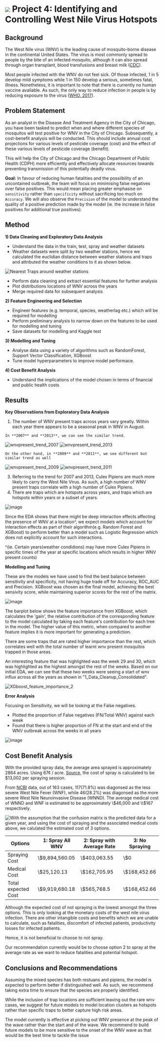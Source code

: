 # ![](https://ga-dash.s3.amazonaws.com/production/assets/logo-9f88ae6c9c3871690e33280fcf557f33.png) Project 4: Identifying and Controlling West Nile Virus Hotspots

## Background

The West Nile virus (WNV) is the leading cause of mosquito-borne disease in the continental United States. The virus is most commonly spread to people by the bite of an infected mosquito, although it can also spread through organ transplant, blood transfusions and breast milk ([CDC](https://www.cdc.gov/westnile/index.html)).

Most people infected with the WNV do not feel sick. Of those infected, 1 in 5 develop mild symptoms while 1 in 150 develop a serious, sometimes fatal, illness. Nonetheless, it is important to note that there is currently no human vaccine available. As such, the only way to reduce infection in people is by  reducing exposure to the virus ([WHO, 2017](https://www.who.int/news-room/fact-sheets/detail/west-nile-virus)).

## Problem Statement
As an analyst in the Disease And Treatment Agency in the City of Chicago, you have been tasked to predict when and where different species of mosquitos will test positive for WNV in the City of Chicago. Subsequently, a cost-benefit analysis will be conducted. This should include annual cost projections for various levels of pesticide coverage (cost) and the effect of these various levels of pesticide coverage (benefit).

This will help the City of Chicago and the Chicago Department of Public Health (CDPH) more efficiently and effectively allocate resources towards preventing transmission of this potentially deadly virus.

**Goal:**
In favour of reducing human fatalities and the possiibility of an uncontained outbreak, the team will focus on minimising false negatives over false positives. This would mean placing greater emphasise on `sensitivity` rather than `specificity` without sacrificing too much on `Accuracy`. We will also observe the `Precision` of the model to understand the quality of a positive prediction made by the model (ie. the increase in false positives for additional true positives).


## Method
**1) Data Cleaning and Exploratory Data Analysis**
- Understand the data in the train, test, spray and weather datasets
- Weather datasets were split by two weather stations, hence we calculated the euclidian distance between weather stations and traps and attributed the weather conditions to it as shown below. 

![Nearest Traps around weather stations](https://user-images.githubusercontent.com/98629542/164117440-f4c92dfa-b0b7-4ecf-a9e0-dbbbdbaa4779.png)

- Perform data cleaning and extract essential features for further analysis
- Plot distributions locations of WNV across the years
- Merge required data for subsequent analysis 

**2) Feature Engineering and Selection**
- Engineer features (e.g. temporal, species, weatherlag etc.) which will be required for modelling
- Perform preliminary analysis to narrow down on the features to be used for modelling and tuning
- Save datasets for modelling and Kaggle test

**3) Modelling and Tuning**
- Analyse data using a variety of algorithms such as RandomForest, Support Vector Classification, XGBoost
- Tune model hyperparameters to improve model performace.

**4) Cost Benefit Analysis**
- Understand the implications of the model chosen in terms of financial and public health costs


## Results
**Key Observatiions from Exploratory Data Analysis**
1) The number of WNV present traps across years vary greatly. Within each year there appears to be a seasonal peak in WNV in August.

`In **2007** and **2013**, we can see the similar trend.`

![wnvpresent_trend_2007](https://user-images.githubusercontent.com/98629542/164116210-77635c05-e616-4909-858d-1083057d725e.png)
![wnvpresent_trend_2013](https://user-images.githubusercontent.com/98629542/164116272-df55c8ab-5fd9-430e-81ec-a78ad79b8e8c.png)

`On the other hand, in **2009** and **2011**, we see different but similar trend as well`

![wnvpresent_trend_2009](https://user-images.githubusercontent.com/98629542/164116304-43c0a2a2-d7bd-47e7-b0c6-00ef47122346.png)
![wnvpresent_trend_2011](https://user-images.githubusercontent.com/98629542/164116310-09a9294c-f00f-4154-9440-540abdfbbd8a.png)


3) Referring to the trend for 2007 and 2013, Culex Pipiens are much more likely to carry the West Nile Virus. As such, a high number of WNV present traps correlate with a high number of Culex Pipiens.
4) There are traps which are hotspots across years, and traps which are hotspots within years or a subset of years.

![image](https://user-images.githubusercontent.com/98629542/164116803-190eba85-9356-4f10-8c73-653916153052.png)


Since the EDA shows that there might be deep interaction effects affecting the presence of WNV at a location^, we expect models which account for interaction effects as part of their algorithm(e.g. Random Forest and XGBoost) to perform better than a model such as Logistic Regression which does not explicitly account for such interactions.

^(ie. Certain years(weather condidions) may have more Culex Pipiens in specific times of the year at specific locations which results in higher WNV present counts)

**Modelling and Tuning**

These are the models we have used to find the best balance between sensitivity and specificity, not having huge trade off for Accuracy, ROC_AUC and Precision. XGBoost was chosen as the final model, achieving the best sensivity score, while maintaining superior scores for the rest of the matrix.

![image](https://user-images.githubusercontent.com/98629542/164115280-4c040185-7d3d-4e23-8903-7969ce490d40.png)

The barplot below shows the feature importance from XGBoost, which calculates the 'gain', the relative contribution of the corresponding feature to the model calculated by taking each feature's contribution for each tree in the model. The higher value of this metric, when compared to another feature implies it is more important for generating a prediction. 

There are some traps that are rated higher importance than the rest, which correlates well with the total number of learnt wnv present mosquitos trapped in those areas. 

An interesting feature that was highlighted was the week 29 and 30, which was highlighted as the highest amongst the rest of the weeks. Based on our initial EDA, we can see that these two weeks were seeing a start of wnv influx across all the years as shown in "1_Data_Cleanup_Consolidated". 

![XGboost_feature_importance_2](https://user-images.githubusercontent.com/98629542/164115523-5d2aa5ac-a3b0-404d-9111-adbcbceeccc1.png)



**Error Analysis** 

Focusing on Sensitivity, we will be looking at the False negatives. 
- Plotted the proportion of False negatives (FN/Total WNV) against each week 
- Found that there is higher proportion of FN at the start and end of the WNV outbreak across the weeks in all years 

![image](https://user-images.githubusercontent.com/98629542/164117155-8128f4b2-4869-459e-9a02-4939f45cda63.png)


## Cost Benefit Analysis

With the provided spray data, the average area sprayed is approximately 2864 acres. 
Using 67¢ / acre. [Source](https://www.centralmosquitocontrol.com/-/media/files/centralmosquitocontrol-na/us/resources-lit%20files/zenivex%20cost%20comparison%20fact%20sheet.pdf), the cost of spray is calculated to be $13,002 per spraying session.

From [NCBI](https://www.ncbi.nlm.nih.gov/pmc/articles/PMC3322011/) data, out of 163 cases, 117(71.8\%) was diagonsed as the less severe West Nile Fever (WNF), while 46(28.2\%) was diagonsed as the more severe West Nile Neuroinvasive Disease (WNND). The average medical cost of WNND and WNF is estimated to be approximately \\$46,000 and \\$167 respectively.

<img src="../Pictures/XGBoost_Confusion_Matrix.png" style='float:left'>
With the assumption that the confusion matrix is the predicted data for a given year, and using the cost of spraying and the associated medical costs above, we calulated the estimated cost of 3 options.

|Options|1: Spray All WNV|2: Spray with Average Rate|3: No Spraying|
|---|---|---|---|
|Spraying Cost|\\$9,894,560.05|\\$403,063.55|\\$0|
|Medical Cost|\\$25,120.13|\\$162,705.95|\\$168,452.66|
|Total expected Cost|\\$9,919,680.18|\\$565,768.5|\\$168,452.66|

Although the expected cost of not spraying is the lowest amongst the three options. This is only looking at the monetary costs of the west nile virus infection. There are other intangible costs and benefits which we are unable to calculate, such as fatalities, discomfort of infected patients, productivity losses for infected patients.

Hence, it is not beneficial to choose to not spray.

Our recommendation currently would be to choose option 2 to spray at the average rate as we want to reduce fatalities and potential hotspot.


## Conclusions and Recommendations

Assuming the mixed species has both restuans and pipiens,  the model is expected to perform better if distinguished well. As such, we recommend taking extra time to ensure that the species are properly identified. 

While the inclusion of trap locations are sufficient leaving out the rare wnv cases, we suggest for future models to model location clusters as hotspots rather than specific traps to better capture high risk areas. 

The model currently is effective at picking out WNV presence at the peak of the wave rather than the start and of the wave. We recommend to build future models to be more sensitive to the onset of the WNV wave as that would be the best time to tackle the issue 


